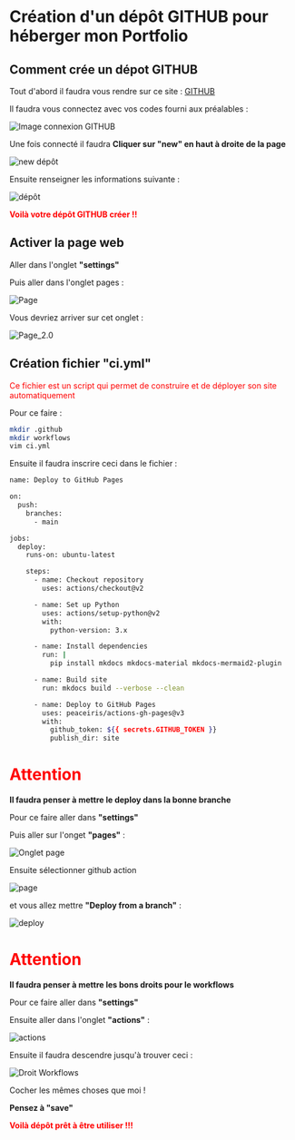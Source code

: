 #  Création d'un dépôt GITHUB pour héberger mon Portfolio

## Comment crée un dépot GITHUB 

Tout d'abord il faudra vous rendre sur ce site : [GITHUB](https://github.com/)

Il faudra vous connectez avec vos codes fourni aux préalables :

![Image connexion GITHUB](/docs/images/conexiongit.jpg)

Une fois connecté il faudra **Cliquer sur "new" en haut à droite de la page**

![new dépôt](../../images/new.jpg)

Ensuite renseigner les informations suivante :

![dépôt](../../images/dépôt.jpg)

**<span style="color:red">Voilà votre dépôt GITHUB créer !!</span>**

## Activer la page web 

Aller dans l'onglet **"settings"** 

Puis aller dans l'onglet pages :

![Page](docs/images/page.jpg)

Vous devriez arriver sur cet onglet : 

![Page_2.0](../../images/page_2.0.jpg)

## Création fichier "ci.yml"

<span style="color:red">Ce fichier est un script qui permet de construire et de déployer son site automatiquement</span>

Pour ce faire :

~~~bash
mkdir .github
mkdir workflows
vim ci.yml
~~~

Ensuite il faudra inscrire ceci dans le fichier :

~~~bash
name: Deploy to GitHub Pages

on:
  push:
    branches:
      - main

jobs:
  deploy:
    runs-on: ubuntu-latest

    steps:
      - name: Checkout repository
        uses: actions/checkout@v2

      - name: Set up Python
        uses: actions/setup-python@v2
        with:
          python-version: 3.x

      - name: Install dependencies
        run: |
          pip install mkdocs mkdocs-material mkdocs-mermaid2-plugin

      - name: Build site
        run: mkdocs build --verbose --clean

      - name: Deploy to GitHub Pages
        uses: peaceiris/actions-gh-pages@v3
        with:
          github_token: ${{ secrets.GITHUB_TOKEN }}
          publish_dir: site
~~~
# **<span style="color:red"> Attention </span>**

**Il faudra penser à mettre le deploy dans la bonne branche**

Pour ce faire aller dans **"settings"**

Puis aller sur l'onget **"pages"** :

![Onglet page](../../images/page.jpg)

Ensuite sélectionner github action

![page](../../images/page_2.0.jpg)

et vous allez mettre **"Deploy from a branch"** :

![deploy](../../images/deploy_ghpage.jpg)

# **<span style="color:red"> Attention </span>**

**Il faudra penser à mettre les bons droits pour le workflows**

Pour ce faire aller dans **"settings"**

Ensuite aller dans l'onglet **"actions"** :

![actions](../../images/actions.jpg)

Ensuite il faudra descendre jusqu'à trouver ceci : 

![Droit Workflows](../../images/droit.jpg)

Cocher les mêmes choses que moi !

**Pensez à "save"**

**<span style="color:red">Voilà dépôt prêt à être utiliser !!! </span>**

